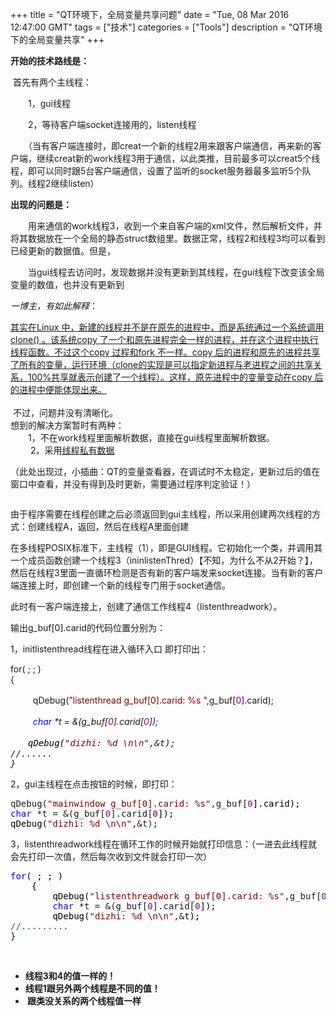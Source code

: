 +++ 
title = "QT环境下，全局变量共享问题" 
date = "Tue, 08 Mar 2016 12:47:00 GMT" 
tags = ["技术"] 
categories = ["Tools"]
description = "QT环境下的全局变量共享" 
+++ 

<p><strong>开始的技术路线是：</strong></p>
<p>&nbsp;首先有两个主线程：</p>
<p>　　1，gui线程</p>
<p>　　2，等待客户端socket连接用的，listen线程</p>
<p>　　（当有客户端连接时，即creat一个新的线程2用来跟客户端通信，再来新的客户端，继续creat新的work线程3用于通信，以此类推，目前最多可以creat5个线程，即可以同时跟5台客户端通信，设置了监听的socket服务器最多监听5个队列。线程2继续listen）</p>

<p><strong>出现的问题是：</strong></p>
<p>　　用来通信的work线程3，收到一个来自客户端的xml文件，然后解析文件，并将其数据放在一个全局的静态struct数组里。数据正常，线程2和线程3均可以看到已经更新的数据值。但是，</p>
<p>　　当gui线程去访问时，发现数据并没有更新到其线程，在gui线程下改变该全局变量的数值，也并没有更新到

<p><em>一博主，有如此解释</em>：</p>
<div id="article_content" class="article_content"><a href="http://blog.csdn.net/lmh12506/article/details/8452700" target="_blank">其实在Linux 中，新建的线程并不是在原先的进程中，而是系统通过一个系统调用clone() 。该系统copy 了一个和原先进程完全一样的进程，并在这个进程中执行线程函数。不过这个copy 过程和fork 不一样。copy 后的进程和原先的进程共享了所有的变量，运行环境（clone的实现是可以指定新进程与老进程之间的共享关系，100%共享就表示创建了一个线程）。这样，原先进程中的变量变动在copy 后的进程中便能体现出来。</a></div>
<div class="bdsharebuttonbox tracking-ad bdshare-button-style0-16" data-mod="popu_172" data-bd-bind="1457096202549">&nbsp;</div>
<div id="digg">&nbsp;不过，问题并没有清晰化。</div>


<div>想到的解决方案暂时有两种：</div>
<div>　　1，不在work线程里面解析数据，直接在gui线程里面解析数据。</div>
<div>&nbsp;　　2，采用<a href="https://www.ibm.com/developerworks/cn/linux/thread/posix_threadapi/part2/" target="_blank">线程私有数据</a></div>


<p>（此处出现过，小插曲：QT的变量查看器，在调试时不太稳定，更新过后的值在窗口中查看，并没有得到及时更新，需要通过程序判定验证！）</p>


<p><img src="http://images2015.cnblogs.com/blog/781469/201603/781469-20160309170140991-312431222.png" alt="" /></p>


<p>由于程序需要在线程创建之后必须返回到gui主线程，所以采用创建两次线程的方式：创建线程A，返回，然后在线程A里面创建</p>
<p>在多线程POSIX标准下，主线程（1），即是GUI线程。它初始化一个类，并调用其一个成员函数创建一个线程3（ininlistenThred）【不知，为什么不从2开始？】，然后在线程3里面一直循环检测是否有新的客户端发来socket连接。当有新的客户端连接上时，即创建一个新的线程专门用于socket通信。</p>
<p>此时有一客户端连接上，创建了通信工作线程4（listenthreadwork）。</p>


<p>输出g_buf[0].carid的代码位置分别为：</p>
<p>1，initlistenthread线程在进入循环入口 即打印出：</p>
<div class="cnblogs_code">
<p>for( ; ; )<br />    {</p>
<p>　　 &nbsp;qDebug(<span style="color: #800000;">"</span><span style="color: #800000;">listenthread g_buf[0].carid: %s </span><span style="color: #800000;">"</span>,g_buf[<span style="color: #800080;">0</span><span>].carid);</span></p>
<p><em id="__mceDel"><span style="color: #0000ff;">&nbsp; 　　char</span> *t = &amp;(g_buf[<span style="color: #800080;">0</span>].carid[<span style="color: #800080;">0</span><span>]);</span></em></p>
<pre><em id="__mceDel"><em id="__mceDel"><span style="color: #000000;">　　qDebug(</span><span style="color: #800000;">"</span><span style="color: #800000;">dizhi: %d</span></em><span style="color: #800000;"> \n\n</span><span style="color: #800000;">"</span>,&amp;t);<br />//......<br />}</em></pre>
</div>
<p>2，gui主线程在点击按钮的时候，即打印：</p>
<div class="cnblogs_code">
<pre>qDebug(<span style="color: #800000;">"</span><span style="color: #800000;">mainwindow g_buf[0].carid: %s</span><span style="color: #800000;">"</span>,g_buf[<span style="color: #800080;">0</span><span style="color: #000000;">].carid);
</span><span style="color: #0000ff;">char</span> *t = &amp;(g_buf[<span style="color: #800080;">0</span>].carid[<span style="color: #800080;">0</span><span style="color: #000000;">]);
qDebug(</span><span style="color: #800000;">"</span><span style="color: #800000;">dizhi: %d \n\n</span><span style="color: #800000;">"</span>,&amp;t);</pre>
</div>
<p>3，listenthreadwork线程在循环工作的时候开始就打印信息：（一进去此线程就会先打印一次值，然后每次收到文件就会打印一次）</p>
<div class="cnblogs_code">
<pre><span style="color: #0000ff;">for</span><span style="color: #000000;">( ; ; )
    {
        qDebug(</span><span style="color: #800000;">"</span><span style="color: #800000;">listenthreadwork g_buf[0].carid: %s</span><span style="color: #800000;">"</span>,g_buf[<span style="color: #800080;">0</span><span style="color: #000000;">].carid);
        </span><span style="color: #0000ff;">char</span> *t = &amp;(g_buf[<span style="color: #800080;">0</span>].carid[<span style="color: #800080;">0</span><span style="color: #000000;">]);
        qDebug(</span><span style="color: #800000;">"</span><span style="color: #800000;">dizhi: %d \n\n</span><span style="color: #800000;">"</span>,&amp;<span style="color: #000000;">t);
</span><span style="color: #008000;">//</span><span style="color: #008000;">.........</span>
}</pre>
</div>
<p>&nbsp;</p>
<ul>
<li><strong>线程3和4的值一样的！</strong></li>
<li><strong>线程1跟另外两个线程是不同的值！</strong></li>
<li><strong>&nbsp;跟类没关系的两个线程值一样</strong></li>
</ul>
<p><img src="http://images2015.cnblogs.com/blog/781469/201603/781469-20160309171434179-548213179.png" alt="" /></p>
<p><img src="http://images2015.cnblogs.com/blog/781469/201603/781469-20160309191531804-530669003.jpg" alt="" /></p>
<p>&nbsp;</p>
<p>&nbsp;</p>
<p><img src="http://images2015.cnblogs.com/blog/781469/201603/781469-20160309191541944-1721815549.jpg" alt="" /></p>
<p>&nbsp;</p>



